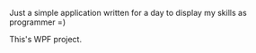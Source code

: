 Just a simple application written for a day to display my skills as programmer =)

This's WPF project.
